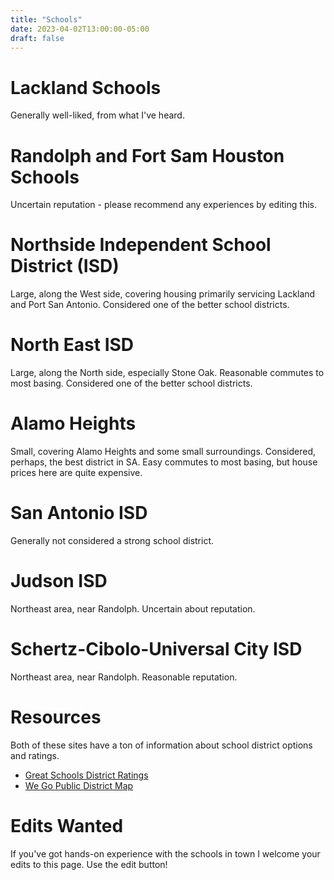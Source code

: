 ```yaml
---
title: "Schools"
date: 2023-04-02T13:00:00-05:00
draft: false
---
```


# Lackland Schools

Generally well-liked, from what I've heard.

# Randolph and Fort Sam Houston Schools

Uncertain reputation - please recommend any experiences by editing this.

# Northside Independent School District (ISD)

Large, along the West side, covering housing primarily servicing Lackland and Port San Antonio.  Considered one of the better school districts.

# North East ISD

Large, along the North side, especially Stone Oak.  Reasonable commutes to most basing.  Considered one of the better school districts.

# Alamo Heights

Small, covering Alamo Heights and some small surroundings.  Considered, perhaps, the best district in SA.  Easy commutes to most basing, but house prices here are quite expensive.

# San Antonio ISD

Generally not considered a strong school district.

# Judson ISD

Northeast area, near Randolph.  Uncertain about reputation.

# Schertz-Cibolo-Universal City ISD

Northeast area, near Randolph.  Reasonable reputation.

# Resources

Both of these sites have a ton of information about school district options and ratings.

* [Great Schools District Ratings](https://www.greatschools.org/texas/san-antonio/#districts)
* [We Go Public District Map](https://www.wegopublic.com/san-antonio-school-districts-map/)

# Edits Wanted

If you've got hands-on experience with the schools in town I welcome your edits to this page.  Use the edit button!
